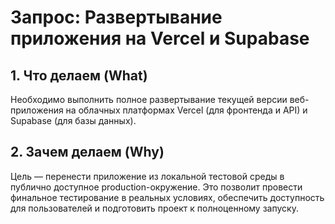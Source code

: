 # Запрос: Развертывание приложения на Vercel и Supabase

## 1. Что делаем (What)
Необходимо выполнить полное развертывание текущей версии веб-приложения на облачных платформах Vercel (для фронтенда и API) и Supabase (для базы данных).

## 2. Зачем делаем (Why)
Цель — перенести приложение из локальной тестовой среды в публично доступное production-окружение. Это позволит провести финальное тестирование в реальных условиях, обеспечить доступность для пользователей и подготовить проект к полноценному запуску.


